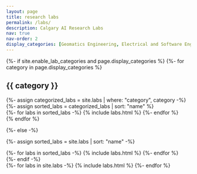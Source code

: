 ```yaml
---
layout: page
title: research labs
permalink: /labs/
description: Calgary AI Research Labs
nav: true
nav-order: 2
display_categories: [Geomatics Engineering, Electrical and Software Engineering, Biomedical Engineering, Hotchkiss Brain Institute]
---
```


<div class="labs">
{%- if site.enable_lab_categories and page.display_categories %}
  <!-- Display categorized labs -->
  {%- for category in page.display_categories %}
  <h2 class="category">{{ category }}</h2>
  {%- assign categorized_labs = site.labs | where: "category", category -%}
  {%- assign sorted_labs = categorized_labs | sort: "name" %}
  <!-- Generate cards for each project -->
  <div class="grid">
    {%- for labs in sorted_labs -%}
      {% include labs.html %}
    {%- endfor %}
  </div>
  {% endfor %}

{%- else -%}
<!-- Display labs without categories -->
  {%- assign sorted_labs = site.labs | sort: "name" -%}
  <!-- Generate cards for each project -->
  <div class="grid">
    {%- for labs in sorted_labs -%}
      {% include labs.html %}
    {%- endfor %}
  </div>
{%- endif -%}

  <!-- Generate cards for each project -->
  <div class="grid">
    {%- for labs in site.labs -%}
      {% include labs.html %}
    {%- endfor %}
  </div>
</div>